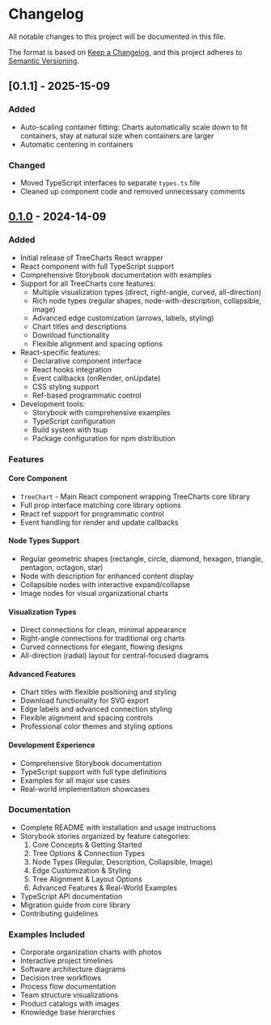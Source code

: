 # Changelog

All notable changes to this project will be documented in this file.

The format is based on [Keep a Changelog](https://keepachangelog.com/en/1.0.0/),
and this project adheres to [Semantic Versioning](https://semver.org/spec/v2.0.0.html).

## [0.1.1] - 2025-15-09

### Added

- Auto-scaling container fitting: Charts automatically scale down to fit containers, stay at natural size when containers are larger
- Automatic centering in containers

### Changed

- Moved TypeScript interfaces to separate `types.ts` file
- Cleaned up component code and removed unnecessary comments

## [0.1.0] - 2024-14-09

### Added

- Initial release of TreeCharts React wrapper
- React component with full TypeScript support
- Comprehensive Storybook documentation with examples
- Support for all TreeCharts core features:
  - Multiple visualization types (direct, right-angle, curved, all-direction)
  - Rich node types (regular shapes, node-with-description, collapsible, image)
  - Advanced edge customization (arrows, labels, styling)
  - Chart titles and descriptions
  - Download functionality
  - Flexible alignment and spacing options
- React-specific features:
  - Declarative component interface
  - React hooks integration
  - Event callbacks (onRender, onUpdate)
  - CSS styling support
  - Ref-based programmatic control
- Development tools:
  - Storybook with comprehensive examples
  - TypeScript configuration
  - Build system with tsup
  - Package configuration for npm distribution

### Features

#### Core Component

- `TreeChart` - Main React component wrapping TreeCharts core library
- Full prop interface matching core library options
- React ref support for programmatic control
- Event handling for render and update callbacks

#### Node Types Support

- Regular geometric shapes (rectangle, circle, diamond, hexagon, triangle, pentagon, octagon, star)
- Node with description for enhanced content display
- Collapsible nodes with interactive expand/collapse
- Image nodes for visual organizational charts

#### Visualization Types

- Direct connections for clean, minimal appearance
- Right-angle connections for traditional org charts
- Curved connections for elegant, flowing designs
- All-direction (radial) layout for central-focused diagrams

#### Advanced Features

- Chart titles with flexible positioning and styling
- Download functionality for SVG export
- Edge labels and advanced connection styling
- Flexible alignment and spacing controls
- Professional color themes and styling options

#### Development Experience

- Comprehensive Storybook documentation
- TypeScript support with full type definitions
- Examples for all major use cases
- Real-world implementation showcases

### Documentation

- Complete README with installation and usage instructions
- Storybook stories organized by feature categories:
  1. Core Concepts & Getting Started
  2. Tree Options & Connection Types
  3. Node Types (Regular, Description, Collapsible, Image)
  4. Edge Customization & Styling
  5. Tree Alignment & Layout Options
  6. Advanced Features & Real-World Examples
- TypeScript API documentation
- Migration guide from core library
- Contributing guidelines

### Examples Included

- Corporate organization charts with photos
- Interactive project timelines
- Software architecture diagrams
- Decision tree workflows
- Process flow documentation
- Team structure visualizations
- Product catalogs with images
- Knowledge base hierarchies

[0.1.0]: https://github.com/SujoyGhosh-scott/treecharts-monorepo/releases/tag/treecharts-react-v0.1.0
